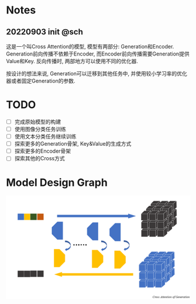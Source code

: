 # Notes
## 20220903 init @sch
这是一个叫Cross Attention的模型, 模型有两部分: Generation和Encoder. Generation前向传播不依赖于Encoder, 而Encoder前向传播需要Generation提供Value和Key. 反向传播时, 两部地方可以使用不同的优化器. 

按设计的想法来说, Generation可以迁移到其他任务中, 并使用较小学习率的优化器或者固定Generation的参数.


# TODO
- [ ] 完成原始模型的构建
- [ ] 使用图像分类任务训练
- [ ] 使用文本分类任务继续训练
- [ ] 探索更多的Generation骨架, Key&Value的生成方式
- [ ] 探索更多的Encoder骨架
- [ ] 探索其他的Cross方式

# Model Design Graph
![img](./figs/crossattention.png)